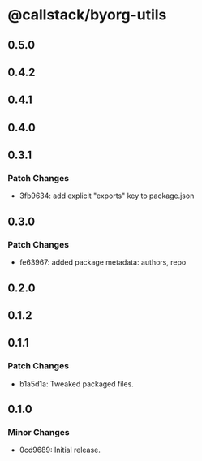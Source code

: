 # @callstack/byorg-utils

## 0.5.0

## 0.4.2

## 0.4.1

## 0.4.0

## 0.3.1

### Patch Changes

- 3fb9634: add explicit "exports" key to package.json

## 0.3.0

### Patch Changes

- fe63967: added package metadata: authors, repo

## 0.2.0

## 0.1.2

## 0.1.1

### Patch Changes

- b1a5d1a: Tweaked packaged files.

## 0.1.0

### Minor Changes

- 0cd9689: Initial release.
